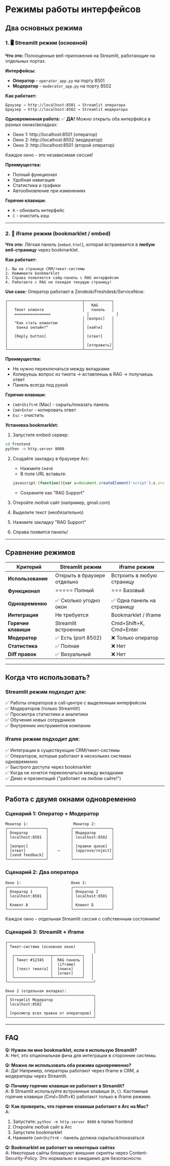 # Режимы работы интерфейсов

## Два основных режима

### 1. 🖥️ Streamlit режим (основной)

**Что это:**
Полноценные веб-приложения на Streamlit, работающие на отдельных портах.

**Интерфейсы:**
- **Оператор** - `operator_app.py` на порту 8501
- **Модератор** - `moderator_app.py` на порту 8502

**Как работает:**
```
Браузер → http://localhost:8501 → Streamlit оператора
Браузер → http://localhost:8502 → Streamlit модератора
```

**Одновременная работа:**
✅ **ДА!** Можно открыть оба интерфейса в разных окнах/вкладках:
- Окно 1: http://localhost:8501 (оператор)
- Окно 2: http://localhost:8502 (модератор)
- Окно 3: http://localhost:8501 (второй оператор)

Каждое окно - это независимая сессия!

**Преимущества:**
- Полный функционал
- Удобная навигация
- Статистика и графики
- Автообновление при изменениях

**Горячие клавиши:**
- `R` - обновить интерфейс
- `C` - очистить кэш

---

### 2. 📌 iframe режим (bookmarklet / embed)

**Что это:**
Лёгкая панель (`embed.html`), которая встраивается в **любую веб-страницу** через bookmarklet.

**Как работает:**
```
1. Вы на странице CRM/тикет-системы
2. Нажимаете bookmarklet
3. Справа появляется сайд-панель с RAG интерфейсом
4. Работаете с RAG не покидая текущую страницу!
```

**Use case:**
Оператор работает в Zendesk/Freshdesk/ServiceNow:
```
┌─────────────────────────────────┬────────────┐
│                                 │   RAG      │
│   Тикет клиента                 │   панель   │
│   ================                │            │
│                                 │ [вопрос]   │
│   "Как стать клиентом           │            │
│    банка онлайн?"               │ [найти]    │
│                                 │            │
│   [Reply button]                │ [ответ]    │
│                                 │            │
│                                 │ [отправить]│
└─────────────────────────────────┴────────────┘
```

**Преимущества:**
- Не нужно переключаться между вкладками
- Копируешь вопрос из тикета → вставляешь в RAG → получаешь ответ
- Панель всегда под рукой

**Горячие клавиши:**
- `Cmd+Shift+K` (Mac) - скрыть/показать панель
- `Cmd+Enter` - копировать ответ
- `Esc` - очистить

**Установка bookmarklet:**

1. Запустите embed сервер:
```bash
cd frontend
python -m http.server 8080
```

2. Создайте закладку в браузере Arc:
   - Нажмите `Cmd+D`
   - В поле URL вставьте:
   ```javascript
   javascript:(function(){var s=document.createElement('script');s.src='http://localhost:8080/embed.js';document.body.appendChild(s);})();
   ```
   - Сохраните как "RAG Support"

3. Откройте любой сайт (например, gmail.com)
4. Выделите текст (необязательно)
5. Нажмите закладку "RAG Support"
6. Справа появится панель!

---

## Сравнение режимов

| Критерий | Streamlit режим | iframe режим |
|----------|----------------|--------------|
| **Использование** | Открыть в браузере отдельно | Встроить в любую страницу |
| **Функционал** | ⭐⭐⭐⭐⭐ Полный | ⭐⭐⭐ Базовый |
| **Одновременно** | ✅ Сколько угодно окон | ✅ Одна панель на страницу |
| **Интеграция** | Не требуется | Bookmarklet / iframe |
| **Горячие клавиши** | Streamlit встроенные | Cmd+Shift+K, Cmd+Enter |
| **Модератор** | ✅ Есть (port 8502) | ❌ Только оператор |
| **Статистика** | ✅ Полная | ❌ Нет |
| **Diff правок** | ✅ Визуальный | ❌ Нет |

---

## Когда что использовать?

### Streamlit режим подходит для:
✅ Работы операторов в call-центре с выделенным интерфейсом  
✅ Модераторов (только Streamlit!)  
✅ Просмотра статистики и аналитики  
✅ Обучения новых сотрудников  
✅ Внутренних инструментов компании  

### iframe режим подходит для:
✅ Интеграции в существующие CRM/тикет-системы  
✅ Операторов, которые работают в нескольких системах одновременно  
✅ Быстрого доступа через bookmarklet  
✅ Когда не хочется переключаться между вкладками  
✅ Демо и презентаций ("работает на любом сайте!")  

---

## Работа с двумя окнами одновременно

### Сценарий 1: Оператор + Модератор

```
Монитор 1:                    Монитор 2:
┌─────────────────┐          ┌─────────────────┐
│ Оператор        │          │ Модератор       │
│ localhost:8501  │          │ localhost:8502  │
│                 │          │                 │
│ [вопрос]        │          │ [правки queue]  │
│ [ответ]         │    →     │ [approve/reject]│
│ [send feedback] │          │                 │
└─────────────────┘          └─────────────────┘
```

### Сценарий 2: Два оператора

```
Окно 1:                      Окно 2:
┌─────────────────┐          ┌─────────────────┐
│ Оператор 1      │          │ Оператор 2      │
│ localhost:8501  │          │ localhost:8501  │
│                 │          │                 │
│ Клиент А        │          │ Клиент Б        │
└─────────────────┘          └─────────────────┘
```

Каждое окно - отдельная Streamlit сессия с собственным состоянием!

### Сценарий 3: Streamlit + iframe

```
┌──────────────────────────────────────┐
│ Тикет-система (основное окно)        │
│                                      │
│  ┌────────────────┬─────────────┐   │
│  │ Тикет #12345   │  RAG панель │   │
│  │                │  (iframe)   │   │
│  │ [текст тикета] │  [поиск]    │   │
│  │                │  [ответ]    │   │
│  └────────────────┴─────────────┘   │
└──────────────────────────────────────┘

Окно 2 (отдельная вкладка):
┌──────────────────────────────────────┐
│ Streamlit Модератор                  │
│ localhost:8502                       │
│                                      │
│ [просмотр всех правок от операторов] │
└──────────────────────────────────────┘
```

---

## FAQ

**Q: Нужен ли мне bookmarklet, если я использую Streamlit?**  
A: Нет, это опциональная фича для интеграции в сторонние системы.

**Q: Можно ли использовать оба режима одновременно?**  
A: Да! Например, операторы работают через iframe в CRM, а модераторы через Streamlit.

**Q: Почему горячие клавиши не работают в Streamlit?**  
A: В Streamlit используйте встроенные клавиши (`R`, `C`). Кастомные горячие клавиши (Cmd+Shift+K) работают только в iframe режиме.

**Q: Как проверить, что горячие клавиши работают в Arc на Mac?**  
A: 
1. Запустите: `python -m http.server 8080` в папке frontend
2. Откройте любой сайт в Arc
3. Запустите bookmarklet
4. Нажмите `Cmd+Shift+K` - панель должна скрыться/показаться

**Q: Bookmarklet не работает на некоторых сайтах**  
A: Некоторые сайты блокируют внешние скрипты через Content-Security-Policy. Это нормально и ожидаемо для безопасности.

